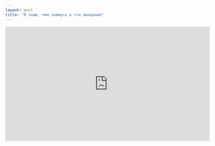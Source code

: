 ```yaml
---
layout: post
title: "Я знаю, чем займусь в эти выходные"
---
```


<iframe width="640" height="360" src="https://www.youtube.com/embed/_47A9Z28U3I" frameborder="0" allowfullscreen></iframe>
